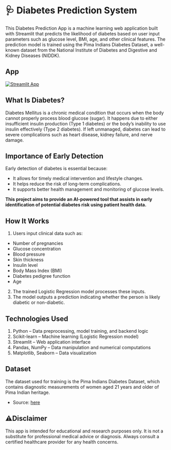 # 🩺 Diabetes Prediction System  

This Diabetes Prediction App is a machine learning web application built with Streamlit that predicts the likelihood of diabetes based on user input parameters such as glucose level, BMI, age, and other clinical features. The prediction model is trained using the Pima Indians Diabetes Dataset, a well-known dataset from the National Institute of Diabetes and Digestive and Kidney Diseases (NIDDK).

## App

[![Streamlit App](https://static.streamlit.io/badges/streamlit_badge_black_white.svg)](https://diabetes-app.streamlit.app/)

## What Is Diabetes?
Diabetes Mellitus is a chronic medical condition that occurs when the body cannot properly process blood glucose (sugar). It happens due to either insufficient insulin production (Type 1 diabetes) or the body’s inability to use insulin effectively (Type 2 diabetes). If left unmanaged, diabetes can lead to severe complications such as heart disease, kidney failure, and nerve damage.

## Importance of Early Detection
Early detection of diabetes is essential because:
- It allows for timely medical intervention and lifestyle changes.
- It helps reduce the risk of long-term complications.
- It supports better health management and monitoring of glucose levels.

**This project aims to provide an AI-powered tool that assists in early identification of potential diabetes risk using patient health data.** 

## How It Works
1. Users input clinical data such as:
  - Number of pregnancies
  - Glucose concentration
  - Blood pressure
  - Skin thickness
  - Insulin level
  - Body Mass Index (BMI)
  - Diabetes pedigree function
  - Age
2. The trained Logistic Regression model processes these inputs.
3. The model outputs a prediction indicating whether the person is likely diabetic or non-diabetic.


## Technologies Used
1. Python – Data preprocessing, model training, and backend logic
2. Scikit-learn – Machine learning (Logistic Regression model)
3. Streamlit – Web application interface
4. Pandas, NumPy – Data manipulation and numerical computations
5. Matplotlib, Seaborn – Data visualization


## Dataset
The dataset used for training is the Pima Indians Diabetes Dataset, which contains diagnostic measurements of women aged 21 years and older of Pima Indian heritage.
- Source: [here](https://www.kaggle.com/datasets/uciml/pima-indians-diabetes-database)

## ⚠️Disclaimer
This app is intended for educational and research purposes only.
It is not a substitute for professional medical advice or diagnosis. Always consult a certified healthcare provider for any health concerns.
